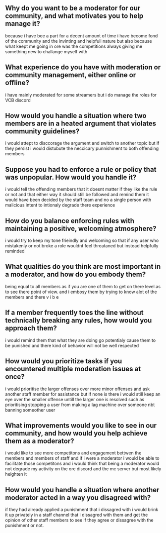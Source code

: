 ## Why do you want to be a moderator for our community, and what motivates you to help manage it?
because i have bee a part for a decent amount of time i have become fond of the community and the invinting and helpfull nature but also because what keept me going in ore was the competitions always giving me something new to challange myself with 

## What experience do you have with moderation or community management, either online or offline?
i have mainly moderated for some streamers but i do manage the roles for VCB discord

## How would you handle a situation where two members are in a heated argument that violates community guidelines?
i would attept to disccorage the argument and switch to another topic but if they persist i would distubute the neccicary punnishment to both offending members 

## Suppose you had to enforce a rule or policy that was unpopular. How would you handle it?
i would tell the offending members that it doesnt matter if they like the rule or not and that either way it should still be followed and remind them it would have been decided by the staff team and no a single person with malicious intent to intionaly degrade there experience

## How do you balance enforcing rules with maintaining a positive, welcoming atmosphere?
i would try to keep my tone frieindly and welcoming so that if any user who mistakenly or not broke a role wouldnt feel threataned but instead helpfully reminded 

## What qualities do you think are most important in a moderator, and how do you embody them?
being equal to all members as if you are one of them to get on there level as to see there point of view.
and i embosy them by trying to know alot of the members and there v i b e 

## If a member frequently toes the line without technically breaking any rules, how would you approach them?
i would remind them that what they are doing go potentialy cause them to be punished and there kind of behavior will not be well respected 

## How would you prioritize tasks if you encountered multiple moderation issues at once?
i would prioritise the larger offenses over more minor offenses and ask another staff member for assistance but if none is there i would still keep an eye over the smaller offense untill the larger one is resolved such as prioritising stopping a user from making a lag machine over someone nbt banning someother user

## What improvements would you like to see in our community, and how would you help achieve them as a moderator?
i would like to see more competitons and engagement bettwen the members and members of staff and if i were a moderator i would be able to facilitate those competitons and i would think that being a moderator would not degrade my activity on the ore discord  and the mc server but most likely heighten it 

## How would you handle a situation where another moderator acted in a way you disagreed with?
if they had already applied a punishment that i dissagred with i would brink it up privately in a staff channel that i dissagred with them and get the opinion of other staff members to see if they agree or dissagree with the punishment or not.


